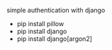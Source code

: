 simple authentication with django

- pip install pillow
- pip install django
- pip install django[argon2]